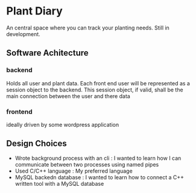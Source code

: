 # Plant Diary

An central space where you can track your planting needs.  Still in development.

## Software Achitecture 

### backend
Holds all user and plant data.  Each front end user will be represented as a session object to the backend.  This session object, if valid, shall be the main connection between the user and there data

### frontend
ideally driven by some wordpress application

## Design Choices
- Wrote background process with an cli : I wanted to learn how I can communicate between two processes using named pipes
- Used C/C++ language : My preferred language
- MySQL backedn database : I wanted to learn how to connect a C++ written tool with a MySQL database


